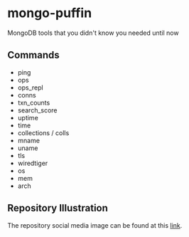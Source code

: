 # mongo-puffin

MongoDB tools that you didn't know you needed until now

## Commands

- ping
- ops
- ops_repl
- conns
- txn_counts
- search_score
- uptime
- time
- collections / colls
- mname
- uname
- tls
- wiredtiger
- os
- mem
- arch

## Repository Illustration

The repository social media image can be found at this [link](https://freesvg.org/vector-clip-art-of-bird-silhouette-drawn-from-black-dots).
